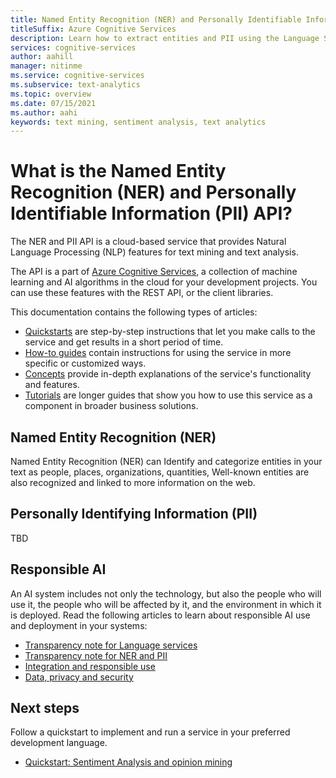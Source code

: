 ```yaml
---
title: Named Entity Recognition (NER) and Personally Identifiable Information (PII) - Azure Cognitive Services
titleSuffix: Azure Cognitive Services
description: Learn how to extract entities and PII using the Language Services API.
services: cognitive-services
author: aahill
manager: nitinme
ms.service: cognitive-services
ms.subservice: text-analytics
ms.topic: overview
ms.date: 07/15/2021
ms.author: aahi
keywords: text mining, sentiment analysis, text analytics
---
```


# What is the Named Entity Recognition (NER) and Personally Identifiable Information (PII) API?

The NER and PII API is a cloud-based service that provides Natural Language Processing (NLP) features for text mining and text analysis.

The API is a part of [Azure Cognitive Services](../../index.yml), a collection of machine learning and AI algorithms in the cloud for your development projects. You can use these features with the REST API, or the client libraries.

This documentation contains the following types of articles:
* [Quickstarts](./quickstart.md) are step-by-step instructions that let you make calls to the service and get results in a short period of time. 
* [How-to guides](./how-to-call.md) contain instructions for using the service in more specific or customized ways.
* [Concepts](overview.md) provide in-depth explanations of the service's functionality and features.
* [Tutorials](overview.md) are longer guides that show you how to use this service as a component in broader business solutions.

## Named Entity Recognition (NER)

Named Entity Recognition (NER) can Identify and categorize entities in your text as people, places, organizations, quantities, Well-known entities are also recognized and linked to more information on the web.

## Personally Identifying Information (PII)

TBD

## Responsible AI 

An AI system includes not only the technology, but also the people who will use it, the people who will be affected by it, and the environment in which it is deployed. Read the following articles to learn about responsible AI use and deployment in your systems:

* [Transparency note for Language services](../overview.md)
* [Transparency note for NER and PII](../overview.md)
* [Integration and responsible use](../overview.md)
* [Data, privacy and security](../overview.md)

## Next steps

Follow a quickstart to implement and run a service in your preferred development language.

* [Quickstart: Sentiment Analysis and opinion mining](../overview.md)